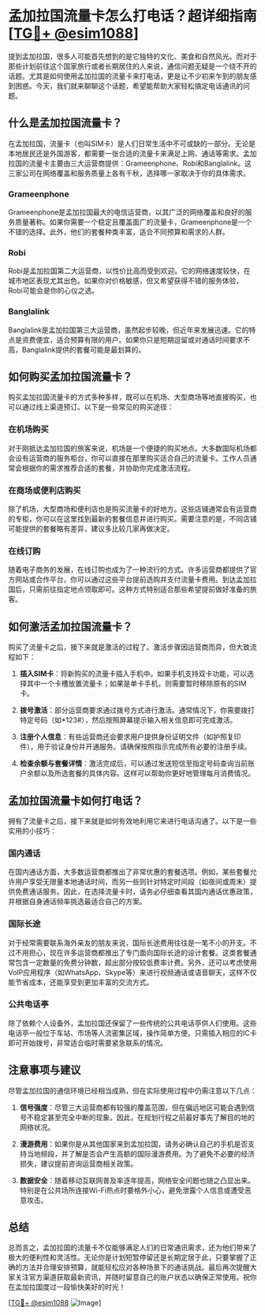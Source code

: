 # 孟加拉国流量卡怎么打电话？超详细指南[[TG💪+ @esim1088](https://t.me/s/esim1088)]

提到孟加拉国，很多人可能首先想到的是它独特的文化、美食和自然风光。而对于那些计划前往这个国家旅行或者长期居住的人来说，通信问题无疑是一个绕不开的话题。尤其是如何使用孟加拉国的流量卡来打电话，更是让不少初来乍到的朋友感到困惑。今天，我们就来聊聊这个话题，希望能帮助大家轻松搞定电话通讯的问题。

## 什么是孟加拉国流量卡？

在孟加拉国，流量卡（也叫SIM卡）是人们日常生活中不可或缺的一部分。无论是本地居民还是外国游客，都需要一张合适的流量卡来满足上网、通话等需求。孟加拉国的流量卡主要由三大运营商提供：Grameenphone、Robi和Banglalink。这三家公司在网络覆盖和服务质量上各有千秋，选择哪一家取决于你的具体需求。

### Grameenphone

Grameenphone是孟加拉国最大的电信运营商，以其广泛的网络覆盖和良好的服务质量著称。如果你需要一个稳定且覆盖面广的流量卡，Grameenphone是一个不错的选择。此外，他们的套餐种类丰富，适合不同预算和需求的人群。

### Robi

Robi是孟加拉国第二大运营商，以性价比高而受到欢迎。它的网络速度较快，在城市地区表现尤其出色。如果你对价格敏感，但又希望获得不错的服务体验，Robi可能会是你的心仪之选。

### Banglalink

Banglalink是孟加拉国第三大运营商，虽然起步较晚，但近年来发展迅速。它的特点是资费便宜，适合预算有限的用户。如果你只是短期逗留或对通话时间要求不高，Banglalink提供的套餐可能是最划算的。

## 如何购买孟加拉国流量卡？

购买孟加拉国流量卡的方式多种多样，既可以在机场、大型商场等地直接购买，也可以通过线上渠道预订。以下是一些常见的购买途径：

### 在机场购买

对于刚抵达孟加拉国的旅客来说，机场是一个便捷的购买地点。大多数国际机场都会设有运营商的服务柜台，你可以直接在那里购买适合自己的流量卡。工作人员通常会根据你的需求推荐合适的套餐，并协助你完成激活流程。

### 在商场或便利店购买

除了机场，大型商场和便利店也是购买流量卡的好地方。这些店铺通常会有运营商的专柜，你可以在这里找到最新的套餐信息并进行购买。需要注意的是，不同店铺可能提供的套餐略有差异，建议多比较几家再做决定。

### 在线订购

随着电子商务的发展，在线订购也成为了一种流行的方式。许多运营商都提供了官方网站或合作平台，你可以通过这些平台提前选购并支付流量卡费用。到达孟加拉国后，只需前往指定地点领取即可。这种方式特别适合那些希望提前做好准备的旅客。

## 如何激活孟加拉国流量卡？

购买了流量卡之后，接下来就是激活的过程了。激活步骤因运营商而异，但大致流程如下：

1. **插入SIM卡**：将新购买的流量卡插入手机中。如果手机支持双卡功能，可以选择其中一个卡槽放置流量卡；如果是单卡手机，则需要暂时移除原有的SIM卡。

2. **拨号激活**：部分运营商要求通过拨号方式进行激活。通常情况下，你需要拨打特定号码（如*123#），然后按照屏幕提示输入相关信息即可完成激活。

3. **注册个人信息**：有些运营商还会要求用户提供身份证明文件（如护照复印件），用于验证身份并开通服务。请确保按照指示完成所有必要的注册手续。

4. **检查余额与套餐详情**：激活完成后，可以通过发送短信至指定号码查询当前账户余额以及所选套餐的具体内容。这样可以帮助你更好地管理每月消费情况。

## 孟加拉国流量卡如何打电话？

拥有了流量卡之后，接下来就是如何有效地利用它来进行电话沟通了。以下是一些实用的小技巧：

### 国内通话

在国内通话方面，大多数运营商都推出了非常优惠的套餐选项。例如，某些套餐允许用户享受无限量本地通话时间，而另一些则针对特定时间段（如夜间或周末）提供免费通话服务。因此，在选择流量卡时，请务必仔细查看其国内通话优惠政策，并根据自身通话频率挑选最适合自己的方案。

### 国际长途

对于经常需要联系海外亲友的朋友来说，国际长途费用往往是一笔不小的开支。不过不用担心，现在许多运营商都推出了专门面向国际长途的设计套餐。这类套餐通常包含一定数量的免费分钟数，超出部分按较低费率计费。另外，还可以考虑使用VoIP应用程序（如WhatsApp、Skype等）来进行视频通话或语音聊天，这样不仅能节省成本，还能享受到更加丰富的交流方式。

### 公共电话亭

除了依赖个人设备外，孟加拉国还保留了一些传统的公共电话亭供人们使用。这些电话亭一般位于车站、市场等人流密集区域，操作简单方便。只需插入相应的IC卡即可开始拨号，非常适合临时需要紧急联系的情况。

## 注意事项与建议

尽管孟加拉国的通信环境已经相当成熟，但在实际使用过程中仍需注意以下几点：

1. **信号强度**：尽管三大运营商都有较强的覆盖范围，但在偏远地区可能会遇到信号不稳定甚至完全中断的现象。因此，在规划行程之前最好事先了解目的地的网络状况。

2. **漫游费用**：如果你是从其他国家来到孟加拉国，请务必确认自己的手机是否支持当地频段，并了解是否会产生高额的国际漫游费用。为了避免不必要的经济损失，建议提前咨询运营商相关政策。

3. **数据安全**：随着移动互联网普及率逐年提高，网络安全问题也随之凸显出来。特别是在公共场所连接Wi-Fi热点时要格外小心，避免泄露个人信息或遭受恶意攻击。

## 总结

总而言之，孟加拉国的流量卡不仅能够满足人们的日常通讯需求，还为他们带来了极大的便利性和灵活性。无论你是计划短暂停留还是长期定居于此，只要掌握了正确的方法并合理安排预算，就能轻松应对各种场景下的通话挑战。最后再次提醒大家关注官方渠道获取最新资讯，并随时留意自己的账户状态以确保正常使用。祝你在孟加拉国度过一段愉快美好的时光！

[[TG💪+ @esim1088](https://t.me/s/esim1088) ![Image](https://i.postimg.cc/4NQfJmqS/Snipaste-2025-05-13-00-14-12.png)]